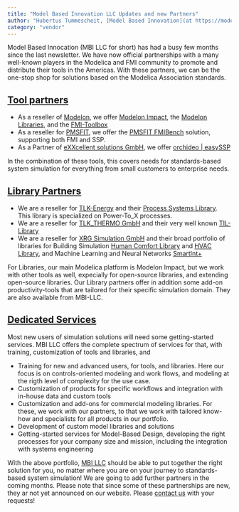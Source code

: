```yaml
---
title: "Model Based Innovation LLC Updates and new Partners"
author: "Hubertus Tummescheit, [Model Based Innovation](at https://modelbased.cloud/)"
category: "vendor"
---
```


Model Based Innocation (MBI LLC for short) has had a busy few months since the last newsletter. We have now official partnerships with a many well-known players in the Modelica and FMI community to promote and distribute their tools in the Americas. With these partners, we can be the one-stop shop for solutions based on the Modelica Association standards. 

## [Tool partners](https://modelbased.cloud/tools/)

- As a reseller of [Modelon](https://modelon.com/modelon), we offer [Modelon Impact](https://modelon.com/modelon-impact/), the [Modelon Libraries](https://modelon.com/modelon-library-suite-modelica-libraries/), and the [FMI-Toolbox](https://modelon.com/fmi-toolbox/)
- As a reseller for [PMSFIT](https://pmsf.eu/), we offer the [PMSFIT FMIBench](https://modelbased.cloud/tools/fmi/) solution, supporting both FMI and SSP.
- As a Partner of [eXXcellent solutions GmbH](https://www.exxcellent.de/), we offer [orchideo | easySSP](https://www.exxcellent.de/orchideo-easy-ssp)

In the combination of these tools, this covers needs for standards-based system simulation for everything from small customers to enterprise needs. 

## [Library Partners](https://modelbased.cloud/libraries/)
- We are a reseller for [TLK-Energy](https://tlk-energy.de/en) and their [Process Systems Library](https://modelbased.cloud/libraries/psl/). This library is specialized on Power-To_X processes.
- We are a reseller for [TLK_THERMO GmbH]() and their very well known [TIL-Library]()
- We are a reseller for [XRG Simulation GmbH](https://xrg-simulation.de/en) and their broad portfolio of libraries for Building Simulation [Human Comfort Library](https://xrg-simulation.de/en/seiten/humancomfort-library) and [HVAC Library](https://xrg-simulation.de/en/seiten/hvac-library), and Machine Learning and Neural Networks [SmartInt+](https://xrg-simulation.de/en/seiten/smartint)

For Libraries, our main Modelica platform is Modelon Impact, but we work with other tools as well, expecially for open-source libraries, and extending open-source libraries. Our Library partners offer in addition some add-on productivity-tools that are tailored for their specific simulation domain. They are also available from MBI-LLC.  

## [Dedicated Services](https://modelbased.cloud/services/)
Most new users of simulation solutions will need some getting-started services. MBI LLC offers the complete spectrum of services for that, with training, customization of tools and libraries, and   

- Training for new and advanced users, for tools, and libraries. Here our focus is on controls-oriented modeling and work flows, and modeling at the rigth level of complexity for the use case. 
- Customization of products for specific workflows and integration with in-house data and custom tools
- Customization and add-ons for commercial modeling libraries. For these, we work with our partners, to that we work with tailored know-how and specialists for all products in our portfolio.
- Development of custom model libraries and solutions
- Getting-started services for Model-Based Design, developing the right processes for your company size and mission, including the integration with systems engineering   

With the above portfolio, [MBI LLC](https://modelbased.cloud/) should be able to put together the right solution for you, no matter where you are on your journey to standards-based system simulation! We are going to add further partners in the coming months. Please note that since some of these partnerships are new, they ar not yet announced on our website. Please [contact us](https://modelbased.cloud/company/) with your requests!  
